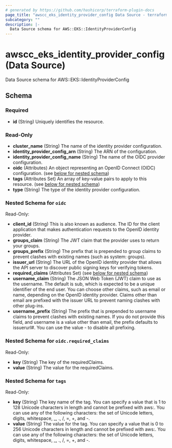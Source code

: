 ```yaml
---
# generated by https://github.com/hashicorp/terraform-plugin-docs
page_title: "awscc_eks_identity_provider_config Data Source - terraform-provider-awscc"
subcategory: ""
description: |-
  Data Source schema for AWS::EKS::IdentityProviderConfig
---
```


# awscc_eks_identity_provider_config (Data Source)

Data Source schema for AWS::EKS::IdentityProviderConfig



<!-- schema generated by tfplugindocs -->
## Schema

### Required

- **id** (String) Uniquely identifies the resource.

### Read-Only

- **cluster_name** (String) The name of the identity provider configuration.
- **identity_provider_config_arn** (String) The ARN of the configuration.
- **identity_provider_config_name** (String) The name of the OIDC provider configuration.
- **oidc** (Attributes) An object representing an OpenID Connect (OIDC) configuration. (see [below for nested schema](#nestedatt--oidc))
- **tags** (Attributes Set) An array of key-value pairs to apply to this resource. (see [below for nested schema](#nestedatt--tags))
- **type** (String) The type of the identity provider configuration.

<a id="nestedatt--oidc"></a>
### Nested Schema for `oidc`

Read-Only:

- **client_id** (String) This is also known as audience. The ID for the client application that makes authentication requests to the OpenID identity provider.
- **groups_claim** (String) The JWT claim that the provider uses to return your groups.
- **groups_prefix** (String) The prefix that is prepended to group claims to prevent clashes with existing names (such as system: groups).
- **issuer_url** (String) The URL of the OpenID identity provider that allows the API server to discover public signing keys for verifying tokens.
- **required_claims** (Attributes Set) (see [below for nested schema](#nestedatt--oidc--required_claims))
- **username_claim** (String) The JSON Web Token (JWT) claim to use as the username. The default is sub, which is expected to be a unique identifier of the end user. You can choose other claims, such as email or name, depending on the OpenID identity provider. Claims other than email are prefixed with the issuer URL to prevent naming clashes with other plug-ins.
- **username_prefix** (String) The prefix that is prepended to username claims to prevent clashes with existing names. If you do not provide this field, and username is a value other than email, the prefix defaults to issuerurl#. You can use the value - to disable all prefixing.

<a id="nestedatt--oidc--required_claims"></a>
### Nested Schema for `oidc.required_claims`

Read-Only:

- **key** (String) The key of the requiredClaims.
- **value** (String) The value for the requiredClaims.



<a id="nestedatt--tags"></a>
### Nested Schema for `tags`

Read-Only:

- **key** (String) The key name of the tag. You can specify a value that is 1 to 128 Unicode characters in length and cannot be prefixed with aws:. You can use any of the following characters: the set of Unicode letters, digits, whitespace, _, ., /, =, +, and -.
- **value** (String) The value for the tag. You can specify a value that is 0 to 256 Unicode characters in length and cannot be prefixed with aws:. You can use any of the following characters: the set of Unicode letters, digits, whitespace, _, ., /, =, +, and -.


